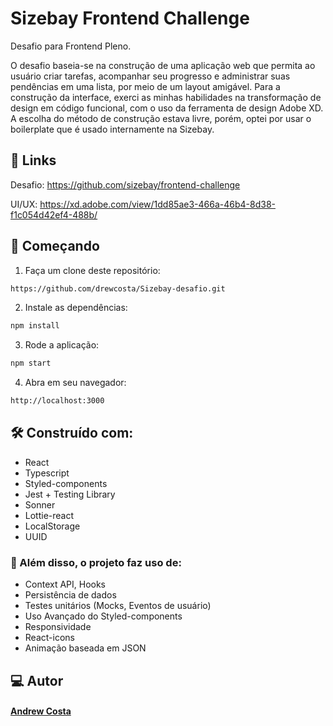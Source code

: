 # Sizebay Frontend Challenge
Desafio para Frontend Pleno. 

O desafio baseia-se na construção de uma aplicação web que permita ao usuário criar tarefas, acompanhar seu progresso e administrar suas pendências em uma lista, por meio de um layout amigável.
Para a construção da interface, exerci as minhas habilidades na transformação de design em código funcional, com o uso da ferramenta de design Adobe XD. A escolha do método de construção estava livre, porém, optei por usar o boilerplate que é usado internamente na Sizebay.

## 🔗 Links
Desafio: https://github.com/sizebay/frontend-challenge

UI/UX: https://xd.adobe.com/view/1dd85ae3-466a-46b4-8d38-f1c054d42ef4-488b/

## 🚀 Começando

1. Faça um clone deste repositório:
```bash
https://github.com/drewcosta/Sizebay-desafio.git
```
2. Instale as dependências:
```bash
npm install
```
3. Rode a aplicação:
```bash
npm start
```
4. Abra em seu navegador:
```bash
http://localhost:3000
```

## 🛠️ Construído com:
- React
- Typescript
- Styled-components
- Jest + Testing Library
- Sonner
- Lottie-react
- LocalStorage
- UUID

### 🔧 Além disso, o projeto faz uso de:
- Context API, Hooks
- Persistência de dados
- Testes unitários (Mocks, Eventos de usuário)
- Uso Avançado do Styled-components
- Responsividade
- React-icons
- Animação baseada em JSON

## 💻 Autor
#### [Andrew Costa](https://www.linkedin.com/in/andrew-costa-8849aa24a/)
